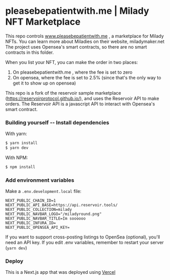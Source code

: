 # pleasebepatientwith.me | Milady NFT Marketplace

This repo controls www.pleasebepatientwith.me , a marketplace for Milady NFTs. 
You can learn more about Miladies on their website, miladymaker.net 
The project uses Opensea's smart contracts, so there are no smart contracts in this folder.

When you list your NFT, you can make the order in two places:
1. On pleasebepatientwith.me , where the fee is set to zero
2. On opensea, where the fee is set to 2.5% (since that's the only way to get it to show up on opensea)

This repo is a fork of the reservoir sample marketplace (https://reservoirprotocol.github.io/), and uses the Reservoir API to make orders. The Reservoir API is a javascript API to interact with Opensea's smart contract.


### Building yourself -- Install dependencies

With yarn:

```bash
$ yarn install
$ yarn dev
```

With NPM:

```bash
$ npm install
```

### Add environment variables
Make a `.env.development.local` file:

```
NEXT_PUBLIC_CHAIN_ID=1
NEXT_PUBLIC_API_BASE=https://api.reservoir.tools/
NEXT_PUBLIC_COLLECTION=milady
NEXT_PUBLIC_NAVBAR_LOGO="/miladyround.png"
NEXT_PUBLIC_NAVBAR_TITLE=Im soooooo
NEXT_PUBLIC_INFURA_ID=
NEXT_PUBLIC_OPENSEA_API_KEY=
```

If you want to support cross-posting listings to OpenSea (optional), you'll need an API key.
If you edit .env variables, remember to restart your server (`yarn dev`)

### Deploy

This is a Next.js app that was deployed using [Vercel](https://vercel.com/)
